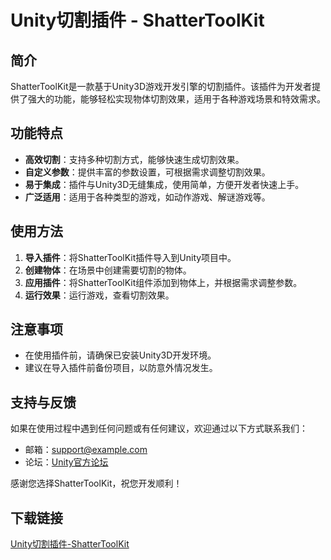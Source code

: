 # Unity切割插件 - ShatterToolKit

## 简介

ShatterToolKit是一款基于Unity3D游戏开发引擎的切割插件。该插件为开发者提供了强大的功能，能够轻松实现物体切割效果，适用于各种游戏场景和特效需求。

## 功能特点

- **高效切割**：支持多种切割方式，能够快速生成切割效果。
- **自定义参数**：提供丰富的参数设置，可根据需求调整切割效果。
- **易于集成**：插件与Unity3D无缝集成，使用简单，方便开发者快速上手。
- **广泛适用**：适用于各种类型的游戏，如动作游戏、解谜游戏等。

## 使用方法

1. **导入插件**：将ShatterToolKit插件导入到Unity项目中。
2. **创建物体**：在场景中创建需要切割的物体。
3. **应用插件**：将ShatterToolKit组件添加到物体上，并根据需求调整参数。
4. **运行效果**：运行游戏，查看切割效果。

## 注意事项

- 在使用插件前，请确保已安装Unity3D开发环境。
- 建议在导入插件前备份项目，以防意外情况发生。

## 支持与反馈

如果在使用过程中遇到任何问题或有任何建议，欢迎通过以下方式联系我们：

- 邮箱：support@example.com
- 论坛：[Unity官方论坛](https://forum.unity.com)

感谢您选择ShatterToolKit，祝您开发顺利！

## 下载链接

[Unity切割插件-ShatterToolKit](https://pan.quark.cn/s/a43661d14547)